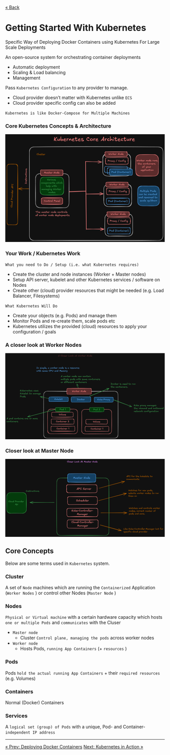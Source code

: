 
[&laquo; Back](8.%20Deploying%20Docker%20Containers.md)

# Getting Started With Kubernetes

Specific Way of Deploying Docker Containers using Kubernetes For Large Scale Deployments

An open-source system for orchestrating container deployments

- Automatic deployment
- Scaling & Load balancing
- Management

Pass `Kubernetes Configuration` to any provider to manage.

- Cloud provider doesn’t matter with Kubernetes unlike `ECS`
- Cloud provider specific config can also be added

`Kubernetes is like Docker-Compose for Multiple Machines` 

### Core Kubernetes Concepts & Architecture

![image.png](Assets/Getting%20Started%20With%20Kubernetes/image.png)

### Your Work / Kubernetes Work

`What you need to Do / Setup (i.e. what Kubernetes requires)`

- Create the cluster and node instances (Worker + Master nodes)
- Setup API server, kubelet and other Kubernetes services / software on Nodes
- Create other (cloud) provider resources that might be needed (e.g. Load Balancer, Filesystems)

`What Kubernetes Will Do`

- Create your objects (e.g. Pods) and manage them
- Monitor Pods and re-create them, scale pods etc
- Kubernetes utilizes the provided (cloud) resources to apply your configuration / goals

### A closer look at Worker Nodes

![image.png](Assets/Getting%20Started%20With%20Kubernetes/image%201.png)

### Closer look at Master Node

![image.png](Assets/Getting%20Started%20With%20Kubernetes/image%202.png)

## Core Concepts

Below are some terms used in `Kubernetes` system. 

### Cluster

A set of `Node` machines which are running the `Containerized` Application (`Worker Nodes` ) or control other Nodes (`Master Node` )

### Nodes

`Physical or Virtual machine` with a certain hardware capacity which hosts `one or multiple Pods` and `communicates` with the Cluser

- `Master node`
    - Cluster `Control plane, managing the pods` across worker nodes
- `Worker node`
    - Hosts Pods, `running App Containers` (+ `resources` )

### Pods

Pods `hold the actual running App Containers` + their `required resources` (e.g. Volumes)

### Containers

Normal (Docker) Containers

### Services

A `logical set (group) of Pods` with a unique, Pod- and Container- `independent IP address`

---
[&laquo; Prev: Deploying Docker Containers](8.%20Deploying%20Docker%20Containers.md)
[Next: Kubernetes in Action &raquo;](10.%20Kubernetes%20in%20Action.md)